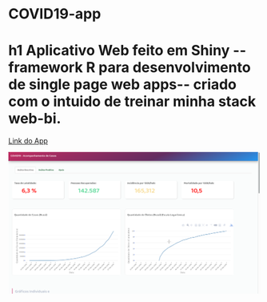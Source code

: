 # COVID19-app

# h1 Aplicativo Web feito em Shiny --framework R para desenvolvimento de single page web apps-- criado com o intuido de treinar minha stack web-bi.

[Link do App](https://jailsonrs.shinyapps.io/C19Viewer/)

![alt text](screen.png)
